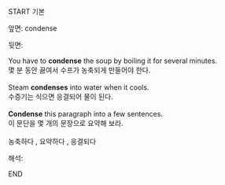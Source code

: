 START
기본

앞면:
condense


뒷면:
<div><div>You have to <strong>condense</strong> the soup by boiling it for several minutes. </div><div><div>몇 분 동안 끓여서 수프가 농축되게 만들어야 한다.</div></div></div><div><br></div><div><div>Steam <b>condenses</b> into water when it cools. </div><div>수증기는 식으면 응결되어 물이 된다.</div></div><div><br></div><div><div><strong>Condense</strong> this paragraph into a few sentences. </div><div><div>이 문단을 몇 개의 문장으로 요약해 보라.</div></div></div><div><br></div><div>농축하다 , 요약하다 , 응결되다</div>


해석:

END